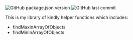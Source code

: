 ![GitHub package.json version](https://img.shields.io/github/package-json/v/kevin-lambda/kindly)
![GitHub last commit](https://img.shields.io/github/last-commit/kevin-lambda/kindly)

This is my library of kindly helper functions which includes:

- findMaxInArrayOfObjects
- findMinInArrayOfObjects

<!-- npm publish --access=public -->
